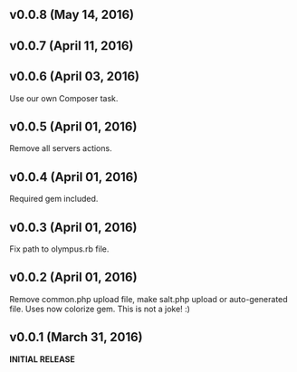 ## v0.0.8 (May 14, 2016)

## v0.0.7 (April 11, 2016)

## v0.0.6 (April 03, 2016)
Use our own Composer task.

## v0.0.5 (April 01, 2016)
Remove all servers actions.

## v0.0.4 (April 01, 2016)
Required gem included.

## v0.0.3 (April 01, 2016)
Fix path to olympus.rb file.

## v0.0.2 (April 01, 2016)
Remove common.php upload file, make salt.php upload or auto-generated file. Uses now colorize gem.
This is not a joke! :)

## v0.0.1 (March 31, 2016)
**INITIAL RELEASE**
